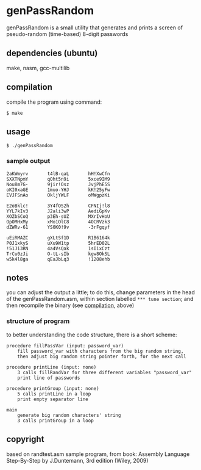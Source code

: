 # genPassRandom

genPassRandom is a small utility that generates and prints a screen of pseudo-random (time-based) 8-digit passwords

## dependencies (ubuntu)

make, nasm, gcc-multilib

## compilation

compile the program using command:

`$ make`

## usage

`$ ./genPassRandom`

### sample output

```
2aKWmyrv       t4lB-qaL       hH!XwCfn
SXXTNpmY       qOht5n9i       5xce9IM9
Nou8m7G-       9jir!Osz       JvjPhE5S
oKI0xaGE       1muo-YHJ       kK!25yFw
EVJFSnAo       OkljYWLF       oMWgpzKi

E2oBklc!       3Y4fOS2h       CFNIj!l8
YYL7kIv3       J2ali3wP       AediGpKv
XOZbSCoQ       p3Eh-sUZ       MXrIvHoU
OpOMHxMy       xMo1OlC8       4OCRVzk3
dZWRv-61       YS0K0!9v       -3rFgqyf

uEiRMAZC       gXLtSf1D       R1B6164k
P0J1xkyS       uXu9W1tp       5hrED02L
!51Ji3RN       4a4VsQak       1sIixCzt
TrCu0zJi       O-tL-sIb       kgw8OkSL
w5k4l8ga       qEaJbLq3       !12O8ehb
```

## notes

you can adjust the output a little; to do this, change parameters in the head of the genPassRandom.asm, within section labelled `*** tune section`; and then recompile the binary (see [compilation](#compilation), above)

### structure of program

to better understanding the code structure, there is a short scheme:

```
procedure fillPassVar (input: password_var) 
	fill password_var with characters from the big random string, 
	then adjust big random string pointer forth, for the next call

procedure printLine (input: none)
	3 calls fillRandVar for three different variables "password_var"
	print line of passwords

procedure printGroup (input: none)
	5 calls printLine in a loop
	print empty separator line

main
	generate big random characters' string
	3 calls printGroup in a loop
```

## copyright

based on randtest.asm sample program, from book: Assembly Language Step-By-Step by J.Duntemann, 3rd edition (Wiley, 2009)